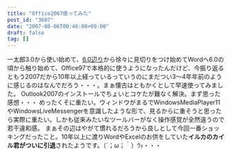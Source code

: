 ```yaml
---
title: "Office2007使ってみた"
post_id: "3607"
date: "2007-08-06T00:46:00+09:00"
draft: false
tag: []
---
```



一太郎3.0から使い始めて、[6.0辺り](/2934)から徐々に見切りをつけ始めてWordへ6.0の頃から触り始めて、Office97で本格的に使うようになったんだけど、今振り返るともう2007だから10年以上経っているっていうのにまだつい3～4年年前のように感じるのはなんでだろう・・・。まぁ懐古はともかくとして早速使ってみました。 Outlook2007のインストールでちょいとコケたが難なく解決。まず思った感想・・・ めったくそに重たい。ウィンドウがまるでWindowsMediaPlayer11やWindowsLiveMessengerを意識したような形で、見るからに重そうと思ったら実際に重たい。しかも従来みたいなツールバーがなく操作感覚が全然違うので若干違和感。 まぁその辺はやがて慣れるだろうから良しとして今回一番ショッキングだったこと。10年以上に渡りWordやExcelのお供をしていた**イルカのカイル君がついに引退**されたようです。（´；ω；｀）ｳｯ・・・
